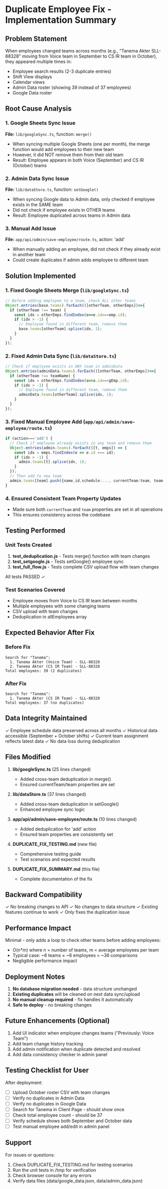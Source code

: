# Duplicate Employee Fix - Implementation Summary

## Problem Statement
When employees changed teams across months (e.g., "Tanema Akter SLL-88328" moving from Voice team in September to CS IR team in October), they appeared multiple times in:
- Employee search results (2-3 duplicate entries)
- Shift View displays
- Calendar views
- Admin Data roster (showing 39 instead of 37 employees)
- Google Data roster

## Root Cause Analysis

### 1. Google Sheets Sync Issue
**File:** `lib/googleSync.ts`, function: `merge()`
- When syncing multiple Google Sheets (one per month), the merge function would add employees to their new team
- However, it did NOT remove them from their old team
- Result: Employee appears in both Voice (September) and CS IR (October) teams

### 2. Admin Data Sync Issue  
**File:** `lib/dataStore.ts`, function: `setGoogle()`
- When syncing Google data to Admin data, only checked if employee exists in the SAME team
- Did not check if employee exists in OTHER teams
- Result: Employee duplicated across teams in Admin data

### 3. Manual Add Issue
**File:** `app/api/admin/save-employee/route.ts`, action: 'add'
- When manually adding an employee, did not check if they already exist in another team
- Could create duplicates if admin adds employee to different team

## Solution Implemented

### 1. Fixed Google Sheets Merge (`lib/googleSync.ts`)
```typescript
// Before adding employee to a team, check ALL other teams
Object.entries(base.teams).forEach(([otherTeam, otherEmps])=>{
  if (otherTeam !== team) {
    const idx = otherEmps.findIndex(e=>e.id===emp.id);
    if (idx > -1) {
      // Employee found in different team, remove them
      base.teams[otherTeam].splice(idx, 1);
    }
  }
});
```

### 2. Fixed Admin Data Sync (`lib/dataStore.ts`)
```typescript
// Check if employee exists in ANY team in adminData
Object.entries(adminData.teams).forEach(([otherTeam, otherEmps])=>{
  if (otherTeam !== teamName) {
    const idx = otherEmps.findIndex(a=>a.id===gEmp.id);
    if (idx > -1) {
      // Employee found in different team, remove them
      adminData.teams[otherTeam].splice(idx, 1);
    }
  }
});
```

### 3. Fixed Manual Employee Add (`app/api/admin/save-employee/route.ts`)
```typescript
if (action==='add') {
  // Check if employee already exists in any team and remove them
  Object.entries(admin.teams).forEach(([t, emps]) => {
    const idx = emps.findIndex(e => e.id === id);
    if (idx > -1) {
      admin.teams[t].splice(idx, 1);
    }
  });
  // Then add to new team
  admin.teams[team].push({name,id,schedule:..., currentTeam:team, team:team});
}
```

### 4. Ensured Consistent Team Property Updates
- Made sure both `currentTeam` and `team` properties are set in all operations
- This ensures consistency across the codebase

## Testing Performed

### Unit Tests Created
1. **test_deduplication.js** - Tests merge() function with team changes
2. **test_setgoogle.js** - Tests setGoogle() employee sync
3. **test_full_flow.js** - Tests complete CSV upload flow with team changes

All tests PASSED ✓

### Test Scenarios Covered
- Employee moves from Voice to CS IR team between months
- Multiple employees with some changing teams
- CSV upload with team changes
- Deduplication in allEmployees array

## Expected Behavior After Fix

### Before Fix
```
Search for "Tanema":
  1. Tanema Akter (Voice Team) - SLL-88328
  2. Tanema Akter (CS IR Team) - SLL-88328
Total employees: 39 (2 duplicates)
```

### After Fix
```
Search for "Tanema":
  1. Tanema Akter (CS IR Team) - SLL-88328
Total employees: 37 (no duplicates)
```

## Data Integrity Maintained

✓ Employee schedule data preserved across all months
✓ Historical data accessible (September + October shifts)
✓ Current team assignment reflects latest data
✓ No data loss during deduplication

## Files Modified

1. **lib/googleSync.ts** (25 lines changed)
   - Added cross-team deduplication in merge()
   - Ensured currentTeam/team properties are set

2. **lib/dataStore.ts** (37 lines changed)
   - Added cross-team deduplication in setGoogle()
   - Enhanced employee sync logic

3. **app/api/admin/save-employee/route.ts** (10 lines changed)
   - Added deduplication for 'add' action
   - Ensured team properties are consistently set

4. **DUPLICATE_FIX_TESTING.md** (new file)
   - Comprehensive testing guide
   - Test scenarios and expected results

5. **DUPLICATE_FIX_SUMMARY.md** (this file)
   - Complete documentation of the fix

## Backward Compatibility

✓ No breaking changes to API
✓ No changes to data structure
✓ Existing features continue to work
✓ Only fixes the duplication issue

## Performance Impact

Minimal - only adds a loop to check other teams before adding employees:
- O(n*m) where n = number of teams, m = average employees per team
- Typical case: ~6 teams × ~6 employees = ~36 comparisons
- Negligible performance impact

## Deployment Notes

1. **No database migration needed** - data structure unchanged
2. **Existing duplicates** will be cleaned on next data sync/upload
3. **No manual cleanup required** - fix handles it automatically
4. **Safe to deploy** - no breaking changes

## Future Enhancements (Optional)

1. Add UI indicator when employee changes teams ("Previously: Voice Team")
2. Add team change history tracking
3. Add admin notification when duplicate detected and resolved
4. Add data consistency checker in admin panel

## Testing Checklist for User

After deployment:
- [ ] Upload October roster CSV with team changes
- [ ] Verify no duplicates in Admin Data
- [ ] Verify no duplicates in Google Data  
- [ ] Search for Tanema in Client Page - should show once
- [ ] Check total employee count - should be 37
- [ ] Verify schedule shows both September and October data
- [ ] Test manual employee add/edit in admin panel

## Support

For issues or questions:
1. Check DUPLICATE_FIX_TESTING.md for testing scenarios
2. Run the unit tests in /tmp for verification
3. Check browser console for any errors
4. Verify data files (data/google_data.json, data/admin_data.json)
